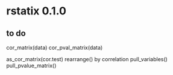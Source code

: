 # rstatix 0.1.0


## to do

cor_matrix(data)
cor_pval_matrix(data)

as_cor_matrix(cor.test)
rearrange() by correlation
pull_variables()
pull_pvalue_matrix()


